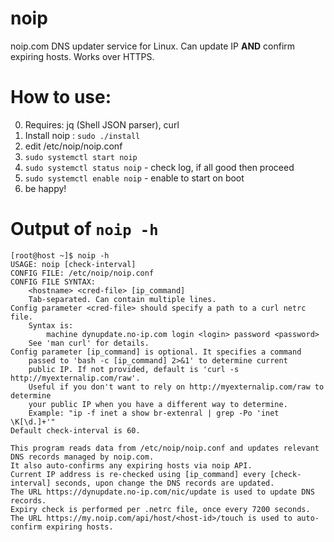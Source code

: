 # noip
noip.com DNS updater service for Linux. Can update IP **AND** confirm expiring hosts. Works over HTTPS.

# How to use:
0. Requires: jq (Shell JSON parser), curl
1. Install noip : `sudo ./install`
2. edit /etc/noip/noip.conf
3. `sudo systemctl start noip`
4. `sudo systemctl status noip` - check log, if all good then proceed
5. `sudo systemctl enable noip` - enable to start on boot
6. be happy!

# Output of `noip -h`
```
[root@host ~]$ noip -h
USAGE: noip [check-interval]
CONFIG FILE: /etc/noip/noip.conf
CONFIG FILE SYNTAX:
    <hostname> <cred-file> [ip_command]
    Tab-separated. Can contain multiple lines.
Config parameter <cred-file> should specify a path to a curl netrc file.
    Syntax is:
        machine dynupdate.no-ip.com login <login> password <password>
    See 'man curl' for details.
Config parameter [ip_command] is optional. It specifies a command
    passed to 'bash -c [ip_command] 2>&1' to determine current
    public IP. If not provided, default is 'curl -s http://myexternalip.com/raw'.
    Useful if you don't want to rely on http://myexternalip.com/raw to determine
    your public IP when you have a different way to determine.
    Example: "ip -f inet a show br-extenral | grep -Po 'inet \K[\d.]+'"
Default check-interval is 60.

This program reads data from /etc/noip/noip.conf and updates relevant DNS records managed by noip.com.
It also auto-confirms any expiring hosts via noip API.
Current IP address is re-checked using [ip_command] every [check-interval] seconds, upon change the DNS records are updated.
The URL https://dynupdate.no-ip.com/nic/update is used to update DNS records.
Expiry check is performed per .netrc file, once every 7200 seconds.
The URL https://my.noip.com/api/host/<host-id>/touch is used to auto-confirm expiring hosts.
```
